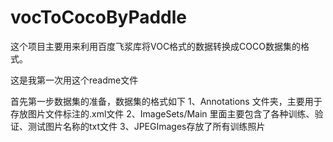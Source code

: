 # vocToCocoByPaddle
这个项目主要用来利用百度飞浆库将VOC格式的数据转换成COCO数据集的格式。

这是我第一次用这个readme文件

首先第一步数据集的准备，数据集的格式如下
  1、Annotations 文件夹，主要用于存放图片文件标注的.xml文件
  2、ImageSets/Main 里面主要包含了各种训练、验证、测试图片名称的txt文件
  3、JPEGImages存放了所有训练照片
